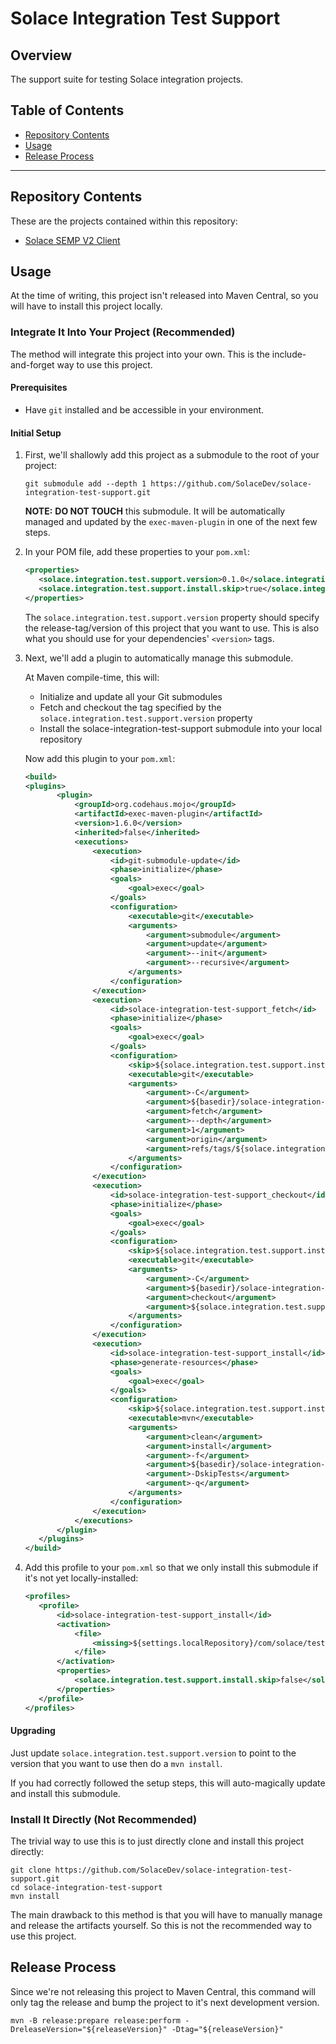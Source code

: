 # Solace Integration Test Support

## Overview

The support suite for testing Solace integration projects.

## Table of Contents
* [Repository Contents](#repository-contents)
* [Usage](#usage)
* [Release Process](#release-process)
---

## Repository Contents
These are the projects contained within this repository:
* [Solace SEMP V2 Client](./semp-client)

## Usage

At the time of writing, this project isn't released into Maven Central, so you will have to install this project locally.

### Integrate It Into Your Project (Recommended)

The method will integrate this project into your own. This is the include-and-forget way to use this project.

#### Prerequisites

* Have `git` installed and be accessible in your environment.

#### Initial Setup

1. First, we'll shallowly add this project as a submodule to the root of your project:
    ```shell script
    git submodule add --depth 1 https://github.com/SolaceDev/solace-integration-test-support.git
    ```
   **NOTE:** **DO NOT TOUCH** this submodule. It will be automatically managed and updated by the `exec-maven-plugin` in one of the next few steps.
1. In your POM file, add these properties to your `pom.xml`:
    ```xml
   <properties>
       <solace.integration.test.support.version>0.1.0</solace.integration.test.support.version>
       <solace.integration.test.support.install.skip>true</solace.integration.test.support.install.skip>
   </properties>
    ```
   The `solace.integration.test.support.version` property should specify the release-tag/version of this project that you want to use. This is also what you should use for your dependencies' `<version>` tags.
1. Next, we'll add a plugin to automatically manage this submodule.

    At Maven compile-time, this will:
    * Initialize and update all your Git submodules
    * Fetch and checkout the tag specified by the `solace.integration.test.support.version` property
    * Install the solace-integration-test-support submodule into your local repository

    Now add this plugin to your `pom.xml`:
    ```xml
   <build>
   <plugins>
           <plugin>
               <groupId>org.codehaus.mojo</groupId>
               <artifactId>exec-maven-plugin</artifactId>
               <version>1.6.0</version>
               <inherited>false</inherited>
               <executions>
                   <execution>
                       <id>git-submodule-update</id>
                       <phase>initialize</phase>
                       <goals>
                           <goal>exec</goal>
                       </goals>
                       <configuration>
                           <executable>git</executable>
                           <arguments>
                               <argument>submodule</argument>
                               <argument>update</argument>
                               <argument>--init</argument>
                               <argument>--recursive</argument>
                           </arguments>
                       </configuration>
                   </execution>
                   <execution>
                       <id>solace-integration-test-support_fetch</id>
                       <phase>initialize</phase>
                       <goals>
                           <goal>exec</goal>
                       </goals>
                       <configuration>
                           <skip>${solace.integration.test.support.install.skip}</skip>
                           <executable>git</executable>
                           <arguments>
                               <argument>-C</argument>
                               <argument>${basedir}/solace-integration-test-support/</argument>
                               <argument>fetch</argument>
                               <argument>--depth</argument>
                               <argument>1</argument>
                               <argument>origin</argument>
                               <argument>refs/tags/${solace.integration.test.support.version}:refs/tags/${solace.integration.test.support.version}</argument>
                           </arguments>
                       </configuration>
                   </execution>
                   <execution>
                       <id>solace-integration-test-support_checkout</id>
                       <phase>initialize</phase>
                       <goals>
                           <goal>exec</goal>
                       </goals>
                       <configuration>
                           <skip>${solace.integration.test.support.install.skip}</skip>
                           <executable>git</executable>
                           <arguments>
                               <argument>-C</argument>
                               <argument>${basedir}/solace-integration-test-support/</argument>
                               <argument>checkout</argument>
                               <argument>${solace.integration.test.support.version}</argument>
                           </arguments>
                       </configuration>
                   </execution>
                   <execution>
                       <id>solace-integration-test-support_install</id>
                       <phase>generate-resources</phase>
                       <goals>
                           <goal>exec</goal>
                       </goals>
                       <configuration>
                           <skip>${solace.integration.test.support.install.skip}</skip>
                           <executable>mvn</executable>
                           <arguments>
                               <argument>clean</argument>
                               <argument>install</argument>
                               <argument>-f</argument>
                               <argument>${basedir}/solace-integration-test-support/</argument>
                               <argument>-DskipTests</argument>
                               <argument>-q</argument>
                           </arguments>
                       </configuration>
                   </execution>
               </executions>
           </plugin>
       </plugins>
   </build>
    ```
1. Add this profile to your `pom.xml` so that we only install this submodule if it's not yet locally-installed:
    ```xml
   <profiles>
       <profile>
           <id>solace-integration-test-support_install</id>
           <activation>
               <file>
                   <missing>${settings.localRepository}/com/solace/test/integration/solace-integration-test-support/${solace.integration.test.support.version}</missing>
               </file>
           </activation>
           <properties>
               <solace.integration.test.support.install.skip>false</solace.integration.test.support.install.skip>
           </properties>
       </profile>
   </profiles>
    ```

#### Upgrading

Just update `solace.integration.test.support.version` to point to the version that you want to use then do a `mvn install`.

If you had correctly followed the setup steps, this will auto-magically update and install this submodule. 

### Install It Directly (Not Recommended)

The trivial way to use this is to just directly clone and install this project directly:

```shell script
git clone https://github.com/SolaceDev/solace-integration-test-support.git
cd solace-integration-test-support
mvn install
```

The main drawback to this method is that you will have to manually manage and release the artifacts yourself. So this is not the recommended way to use this project.

## Release Process

Since we're not releasing this project to Maven Central, this command will only tag the release and bump the project to it's next development version.

```shell script
mvn -B release:prepare release:perform -DreleaseVersion="${releaseVersion}" -Dtag="${releaseVersion}"
```
